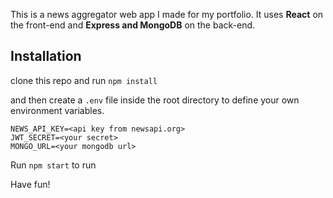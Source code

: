 This is a news aggregator web app I made for my portfolio.
It uses **React** on the front-end and **Express and MongoDB** on the back-end.

## Installation

clone this repo and run `npm install`

and then create a `.env` file inside the root directory to define your own environment variables.

    NEWS_API_KEY=<api key from newsapi.org>
    JWT_SECRET=<your secret>
    MONGO_URL=<your mongodb url>

Run `npm start` to run

Have fun!
